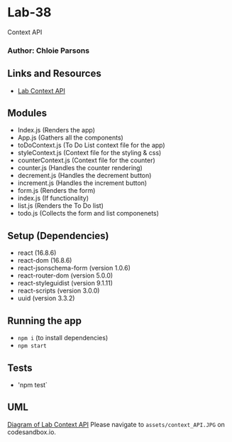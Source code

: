 # Lab-38
Context API

### Author: Chloie Parsons

## Links and Resources

- [Lab Context API](https://codesandbox.io/s/context-api-oefy0)

## Modules

- Index.js (Renders the app)
- App.js (Gathers all the components)
- toDoContext.js (To Do List context file for the app)
- styleContext.js (Context file for the styling & css)
- counterContext.js (Context file for the counter)
- counter.js (Handles the counter rendering)
- decrement.js (Handles the decrement button)
- increment.js (Handles the increment button)
- form.js (Renders the form)
- index.js (If functionality)
- list.js (Renders the To Do list)
- todo.js (Collects the form and list componenets)

## Setup (Dependencies)

- react (16.8.6)
- react-dom (16.8.6)
- react-jsonschema-form (version 1.0.6)
- react-router-dom (version 5.0.0)
- react-styleguidist (version 9.1.11)
- react-scripts (version 3.0.0)
- uuid (version 3.3.2)

## Running the app

- `npm i` (to install dependencies)
- `npm start`

## Tests

- 'npm test`

## UML

[Diagram of Lab Context API](https://codesandbox.io/s/context-api-oefy0) 
  Please navigate to `assets/context_API.JPG` on codesandbox.io.
